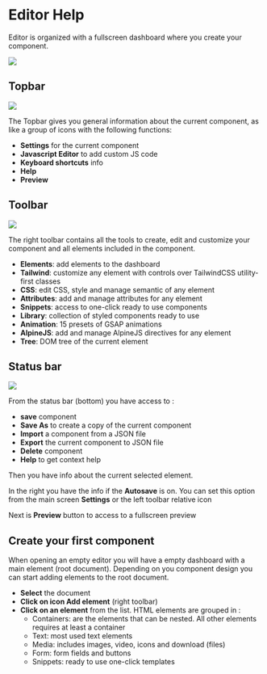# Editor Help

Editor is organized with a fullscreen dashboard where you create your component.

![](https://res.cloudinary.com/moodgiver/image/upload/v1634981567/whoobe-one-editor-empty_bl4q9b.jpg)




## Topbar


![](https://res.cloudinary.com/moodgiver/image/upload/v1634981740/whoobe-editor-topbar_zrufgn.jpg)


The Topbar gives you general information about the current component, as like a group of icons with the following functions: 

- **Settings** for the current component
- **Javascript Editor** to add custom JS code
- **Keyboard shortcuts** info
- **Help**
- **Preview**

## Toolbar

![](https://res.cloudinary.com/moodgiver/image/upload/v1634982034/whoobe-editor-toolbar-right_bn6nhh.jpg)


The right toolbar contains all the tools to create, edit and customize your component and all elements included in the component.

- **Elements**: add elements to the dashboard
- **Tailwind**: customize any element with controls over TailwindCSS utility-first classes
- **CSS**: edit CSS, style and manage semantic of any element
- **Attributes**: add and manage attributes for any element
- **Snippets**: access to one-click ready to use components
- **Library**: collection of styled components ready to use
- **Animation**: 15 presets of GSAP animations
- **AlpineJS**: add and manage AlpineJS directives for any element
- **Tree**: DOM tree of the current element


## Status bar

![](https://res.cloudinary.com/moodgiver/image/upload/v1634982034/whoobe-editor-toolbar-bottom_uvqbvh.jpg)

From the status bar (bottom) you have access to :

- **save** component
- **Save As** to create a copy of the current component
- **Import** a component from a JSON file
- **Export** the current component to JSON file
- **Delete** component
- **Help** to get context help

Then you have info about the current selected element.

In the right you have the info if the **Autosave** is on. You can set this option from the main screen **Settings** or the left toolbar relative icon

Next is **Preview** button to access to a fullscreen preview


## Create your first component

When opening an empty editor you will have a empty dashboard with a main element (root document). Depending on you component design you can start adding elements to the root document.

- **Select** the document
- **Click on icon Add element** (right toolbar)
- **Click on an element** from the list. HTML elements are grouped in :
    - Containers: are the elements that can be nested. All other elements requires at least a container
    - Text: most used text elements 
    - Media: includes images, video, icons and download (files)
    - Form: form fields and buttons
    - Snippets: ready to use one-click templates



